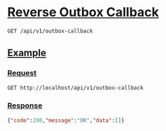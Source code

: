 # [Reverse Outbox Callback]()

<!--
@category Internal
-->

```bash
GET /api/v1/outbox-callback
```

## [Example]()

### [Request]()

```bash
GET http://localhost/api/v1/outbox-callback
```

### [Response]()

```json
{"code":200,"message":"OK","data":[]}
```